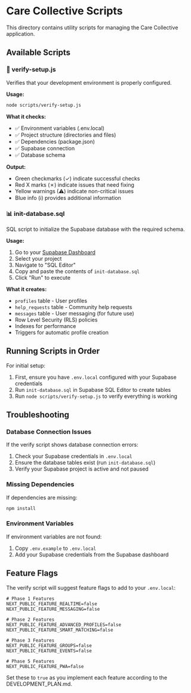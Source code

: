 # Care Collective Scripts

This directory contains utility scripts for managing the Care Collective application.

## Available Scripts

### 🔧 verify-setup.js
Verifies that your development environment is properly configured.

**Usage:**
```bash
node scripts/verify-setup.js
```

**What it checks:**
- ✅ Environment variables (.env.local)
- ✅ Project structure (directories and files)
- ✅ Dependencies (package.json)
- ✅ Supabase connection
- ✅ Database schema

**Output:**
- Green checkmarks (✓) indicate successful checks
- Red X marks (✗) indicate issues that need fixing
- Yellow warnings (⚠) indicate non-critical issues
- Blue info (ℹ) provides additional information

### 📊 init-database.sql
SQL script to initialize the Supabase database with the required schema.

**Usage:**
1. Go to your [Supabase Dashboard](https://supabase.com/dashboard)
2. Select your project
3. Navigate to "SQL Editor"
4. Copy and paste the contents of `init-database.sql`
5. Click "Run" to execute

**What it creates:**
- `profiles` table - User profiles
- `help_requests` table - Community help requests
- `messages` table - User messaging (for future use)
- Row Level Security (RLS) policies
- Indexes for performance
- Triggers for automatic profile creation

## Running Scripts in Order

For initial setup:
1. First, ensure you have `.env.local` configured with your Supabase credentials
2. Run `init-database.sql` in Supabase SQL Editor to create tables
3. Run `node scripts/verify-setup.js` to verify everything is working

## Troubleshooting

### Database Connection Issues
If the verify script shows database connection errors:
1. Check your Supabase credentials in `.env.local`
2. Ensure the database tables exist (run `init-database.sql`)
3. Verify your Supabase project is active and not paused

### Missing Dependencies
If dependencies are missing:
```bash
npm install
```

### Environment Variables
If environment variables are not found:
1. Copy `.env.example` to `.env.local`
2. Add your Supabase credentials from the Supabase dashboard

## Feature Flags

The verify script will suggest feature flags to add to your `.env.local`:

```env
# Phase 1 Features
NEXT_PUBLIC_FEATURE_REALTIME=false
NEXT_PUBLIC_FEATURE_MESSAGING=false

# Phase 2 Features
NEXT_PUBLIC_FEATURE_ADVANCED_PROFILES=false
NEXT_PUBLIC_FEATURE_SMART_MATCHING=false

# Phase 3 Features
NEXT_PUBLIC_FEATURE_GROUPS=false
NEXT_PUBLIC_FEATURE_EVENTS=false

# Phase 5 Features
NEXT_PUBLIC_FEATURE_PWA=false
```

Set these to `true` as you implement each feature according to the DEVELOPMENT_PLAN.md.